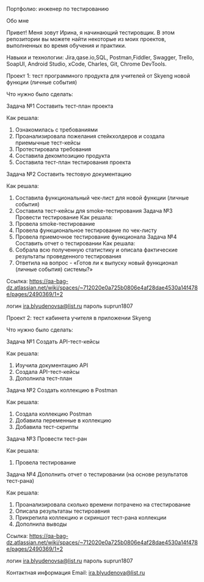 Портфолио: инженер по тестированию

Обо мне

Привет! Меня зовут Ирина, я начинающий тестировщик.
В этом репозитории вы можете найти некоторые из моих проектов, выполненных во время обучения и практики.

Навыки и технологии:
Jira,qase.io,SQL, Postman,Fiddler, Swagger, Trello,
SoapUI, Android Studio, xCode, Charles, Git, Chrome DevTools.

Проект 1: тест программного продукта для учителей от Skyeng новой функции (личные события)

Что нужно было сделать:

Задача №1 Составить тест-план проекта

Как решала:
1. Ознакомилась с требованиями
2. Проанализировала пожелания стейкхолдеров и создала приемычные тест-кейсы
3. Протестировала требования
4. Составила декомпозицию продукта
5. Составила тест-план тестирования проекта
   
Задача №2 Составить тестовую документацию

Как решала:
1. Составила функциональный чек-лист для новой функции (личные события)
2. Составила тест-кейсы для smoke-тестирования
Задача №3 Провести тестирование
Как решала:
1.  Провела smoke-тестирование
2.  Провела функциональное тестирование по чек-листу
3.  Провела приемочное тестирование функционала
Задача №4 Составить отчет о тестировании
Как решала:
1. Собрала всю полученную статистику и описала фактические результаты проведенного тестирования
2. Ответила на вопрос - «Готов ли к выпуску новый функционал (личные события) системы?»

Ссылка: https://qa-bag-dz.atlassian.net/wiki/spaces/~712020e0a725b0806e4af28dae4530a14f478e/pages/2490369/1+2

логин ira.blyudenovsa@list.ru
пароль suprun1807

Проект 2: тест кабинета учителя в приложении Skyeng

Что нужно было сделать:

Задача №1 Создать API-тест-кейсы

Как решала: 
1. Изучила документацию API
2. Создала API-тест-кейсы
3. Дополнила тест-план

Задача №2 Создать коллекцию в Postman

Как решала:
1. Создала коллекцию Postman
2. Добавила переменные в коллекцию
3. Добавила тест-скрипты

Задача №3 Провести тест-ран

Как решала:
1. Провела тестирование

Задача №4 Дополнить отчет о тестировании (на основе результатов тест-рана)

Как решала:
1. Проанализировала сколько времени потрачено на стестирование
2. Описала результатаы тестироавния
3. Прикрепила коллекцию и скриншот тест-рана коллекции
4. Дополнила выводы

Ссылка: https://qa-bag-dz.atlassian.net/wiki/spaces/~712020e0a725b0806e4af28dae4530a14f478e/pages/2490369/1+2

логин ira.blyudenovsa@list.ru
пароль suprun1807

Контактная информация
Email: ira.blyudenova@list.ru
